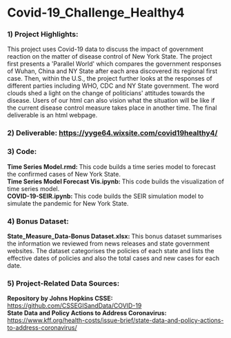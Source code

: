 # Covid-19_Challenge_Healthy4
### 1) Project Highlights: <br>
This project uses Covid-19 data to discuss the impact of government reaction on the matter of disease control of New York State. The project first presents a 'Parallel World' which compares the government responses of Wuhan, China and NY State after each area discovered its regional first case. Then, within the U.S., the project further looks at the responses of different parties including WHO, CDC and NY State government. The word clouds shed a light on the change of politicians' attitudes towards the disease. Users of our html can also vision what the situation will be like if the current disease control measure takes place in another time. The final deliverable is an html webpage.

### 2) Deliverable: https://yyge64.wixsite.com/covid19healthy4/ <br>

### 3) Code: <br>
<b>Time Series Model.rmd: </b> This code builds a time series model to forecast the confirmed cases of New York State. <br>
<b>Time Series Model Forecast Vis.ipynb: </b> This code builds the visualization of time series model. <br>
<b>COVID-19-SEIR.ipynb: </b> This code builds the SEIR simulation model to simulate the pandemic for New York State.

### 4) Bonus Dataset:
<b>State_Measure_Data-Bonus Dataset.xlsx: </b> This bonus dataset summarises the information we reviewed from news releases and state government websites. The dataset categorises the policies of each state and lists the effective dates of policies  and also the total cases and new cases for each date.

### 5) Project-Related Data Sources:
<b>Repository by Johns Hopkins CSSE: </b> https://github.com/CSSEGISandData/COVID-19 <br>
<b>State Data and Policy Actions to Address Coronavirus: </b> https://www.kff.org/health-costs/issue-brief/state-data-and-policy-actions-to-address-coronavirus/
